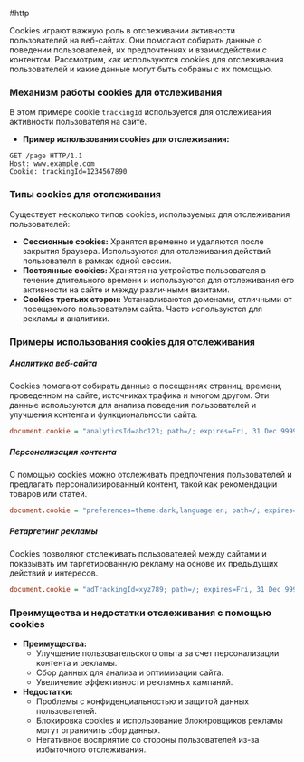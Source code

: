 #http 

Cookies играют важную роль в отслеживании активности пользователей на веб-сайтах. Они помогают собирать данные о поведении пользователей, их предпочтениях и взаимодействии с контентом. Рассмотрим, как используются cookies для отслеживания пользователей и какие данные могут быть собраны с их помощью.
### Механизм работы cookies для отслеживания
В этом примере cookie `trackingId` используется для отслеживания активности пользователя на сайте.
- **Пример использования cookies для отслеживания:**
```http
GET /page HTTP/1.1
Host: www.example.com
Cookie: trackingId=1234567890
```
### Типы cookies для отслеживания
Существует несколько типов cookies, используемых для отслеживания пользователей:
- **Сессионные cookies:** Хранятся временно и удаляются после закрытия браузера. Используются для отслеживания действий пользователя в рамках одной сессии.
- **Постоянные cookies:** Хранятся на устройстве пользователя в течение длительного времени и используются для отслеживания его активности на сайте и между различными визитами.
- **Cookies третьих сторон:** Устанавливаются доменами, отличными от посещаемого пользователем сайта. Часто используются для рекламы и аналитики.
### Примеры использования cookies для отслеживания
##### Аналитика веб-сайта
Cookies помогают собирать данные о посещениях страниц, времени, проведенном на сайте, источниках трафика и многом другом. Эти данные используются для анализа поведения пользователей и улучшения контента и функциональности сайта.
```ini
document.cookie = "analyticsId=abc123; path=/; expires=Fri, 31 Dec 9999 23:59:59 GMT";
```
##### Персонализация контента
С помощью cookies можно отслеживать предпочтения пользователей и предлагать персонализированный контент, такой как рекомендации товаров или статей.
```ini
document.cookie = "preferences=theme:dark,language:en; path=/; expires=Fri, 31 Dec 9999 23:59:59 GMT";
```
##### Ретаргетинг рекламы
Cookies позволяют отслеживать пользователей между сайтами и показывать им таргетированную рекламу на основе их предыдущих действий и интересов.
```ini
document.cookie = "adTrackingId=xyz789; path=/; expires=Fri, 31 Dec 9999 23:59:59 GMT; domain=.example.com";
```
### Преимущества и недостатки отслеживания с помощью cookies
- **Преимущества:**
    - Улучшение пользовательского опыта за счет персонализации контента и рекламы.
    - Сбор данных для анализа и оптимизации сайта.
    - Увеличение эффективности рекламных кампаний.
- **Недостатки:**
    - Проблемы с конфиденциальностью и защитой данных пользователей.
    - Блокировка cookies и использование блокировщиков рекламы могут ограничить сбор данных.
    - Негативное восприятие со стороны пользователей из-за избыточного отслеживания.